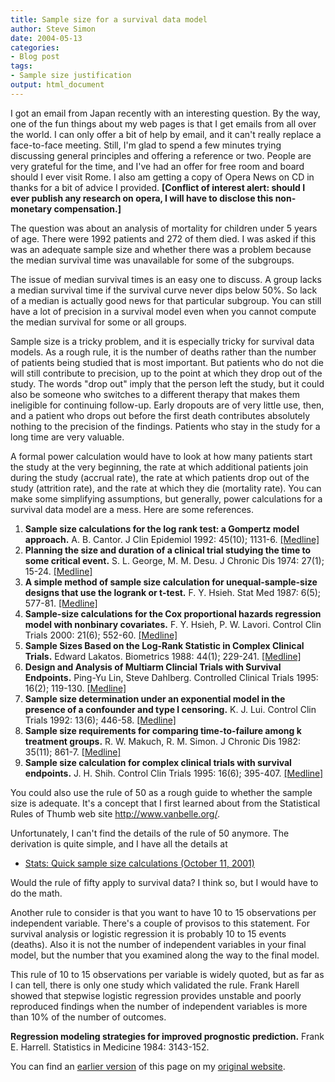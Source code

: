 ```yaml
---
title: Sample size for a survival data model
author: Steve Simon
date: 2004-05-13
categories:
- Blog post
tags:
- Sample size justification
output: html_document
---
```

I got an email from Japan recently with an interesting question. By the
way, one of the fun things about my web pages is that I get emails from
all over the world. I can only offer a bit of help by email, and it
can\'t really replace a face-to-face meeting. Still, I\'m glad to spend
a few minutes trying discussing general principles and offering a
reference or two. People are very grateful for the time, and I\'ve had
an offer for free room and board should I ever visit Rome. I also am
getting a copy of Opera News on CD in thanks for a bit of advice I
provided. **\[Conflict of interest alert: should I ever publish any
research on opera, I will have to disclose this non-monetary
compensation.\]**

The question was about an analysis of mortality for children under 5
years of age. There were 1992 patients and 272 of them died. I was asked
if this was an adequate sample size and whether there was a problem
because the median survival time was unavailable for some of the
subgroups.

The issue of median survival times is an easy one to discuss. A group
lacks a median survival time if the survival curve never dips below 50%.
So lack of a median is actually good news for that particular subgroup.
You can still have a lot of precision in a survival model even when you
cannot compute the median survival for some or all groups.

Sample size is a tricky problem, and it is especially tricky for
survival data models. As a rough rule, it is the number of deaths rather
than the number of patients being studied that is most important. But
patients who do not die will still contribute to precision, up to the
point at which they drop out of the study. The words \"drop out\" imply
that the person left the study, but it could also be someone who
switches to a different therapy that makes them ineligible for
continuing follow-up. Early dropouts are of very little use, then, and a
patient who drops out before the first death contributes absolutely
nothing to the precision of the findings. Patients who stay in the study
for a long time are very valuable.

A formal power calculation would have to look at how many patients start
the study at the very beginning, the rate at which additional patients
join during the study (accrual rate), the rate at which patients drop
out of the study (attrition rate), and the rate at which they die
(mortality rate). You can make some simplifying assumptions, but
generally, power calculations for a survival data model are a mess. Here
are some references.

1.  **Sample size calculations for the log rank test: a Gompertz model
    approach.** A. B. Cantor. J Clin Epidemiol 1992: 45(10); 1131-6.
    [\[Medline\]](http://www.ncbi.nlm.nih.gov/entrez/query.fcgi?cmd=Retrieve&db=PubMed&list_uids=1474409&dopt=Abstract)
2.  **Planning the size and duration of a clinical trial studying the
    time to some critical event.** S. L. George, M. M. Desu. J Chronic
    Dis 1974: 27(1); 15-24.
    [\[Medline\]](http://www.ncbi.nlm.nih.gov/entrez/query.fcgi?cmd=Retrieve&db=PubMed&list_uids=4592596&dopt=Abstract)
3.  **A simple method of sample size calculation for unequal-sample-size
    designs that use the logrank or t-test.** F. Y. Hsieh. Stat Med
    1987: 6(5); 577-81.
    [\[Medline\]](http://www.ncbi.nlm.nih.gov/entrez/query.fcgi?cmd=Retrieve&db=PubMed&list_uids=3659667&dopt=Abstract)
4.  **Sample-size calculations for the Cox proportional hazards
    regression model with nonbinary covariates.** F. Y. Hsieh, P. W.
    Lavori. Control Clin Trials 2000: 21(6); 552-60.
    [\[Medline\]](http://www.ncbi.nlm.nih.gov/entrez/query.fcgi?cmd=Retrieve&db=PubMed&list_uids=11146149&dopt=Abstract)
5.  **Sample Sizes Based on the Log-Rank Statistic in Complex Clinical
    Trials.** Edward Lakatos. Biometrics 1988: 44(1); 229-241.
    [\[Medline\]](http://www.ncbi.nlm.nih.gov/entrez/query.fcgi?cmd=Retrieve&db=PubMed&list_uids=3358991&dopt=Abstract)
6.  **Design and Analysis of Multiarm Clincial Trials with Survival
    Endpoints.** Ping-Yu Lin, Steve Dahlberg. Controlled Clinical Trials
    1995: 16(2); 119-130.
    [\[Medline\]](http://www.ncbi.nlm.nih.gov/entrez/query.fcgi?cmd=Retrieve&db=PubMed&list_uids=7789135&dopt=Abstract)
7.  **Sample size determination under an exponential model in the
    presence of a confounder and type I censoring.** K. J. Lui. Control
    Clin Trials 1992: 13(6); 446-58.
    [\[Medline\]](http://www.ncbi.nlm.nih.gov/entrez/query.fcgi?cmd=Retrieve&db=PubMed&list_uids=1334817&dopt=Abstract)
8.  **Sample size requirements for comparing time-to-failure among k
    treatment groups.** R. W. Makuch, R. M. Simon. J Chronic Dis 1982:
    35(11); 861-7.
    [\[Medline\]](http://www.ncbi.nlm.nih.gov/entrez/query.fcgi?cmd=Retrieve&db=PubMed&list_uids=7142364&dopt=Abstract)
9.  **Sample size calculation for complex clinical trials with survival
    endpoints.** J. H. Shih. Control Clin Trials 1995: 16(6); 395-407.
    [\[Medline\]](http://www.ncbi.nlm.nih.gov/entrez/query.fcgi?cmd=Retrieve&db=PubMed&list_uids=8720017&dopt=Abstract)

You could also use the rule of 50 as a rough guide to whether the sample
size is adequate. It\'s a concept that I first learned about from the
Statistical Rules of Thumb web site <http://www.vanbelle.org/>.

Unfortunately, I can\'t find the details of the rule of 50 anymore. The
derivation is quite simple, and I have all the details at

-   [Stats: Quick sample size calculations (October
    11, 2001)](../size/quick.asp)

Would the rule of fifty apply to survival data? I think so, but I would
have to do the math.

Another rule to consider is that you want to have 10 to 15 observations
per independent variable. There\'s a couple of provisos to this
statement. For survival analysis or logistic regression it is probably
10 to 15 events (deaths). Also it is not the number of independent
variables in your final model, but the number that you examined along
the way to the final model.

This rule of 10 to 15 observations per variable is widely quoted, but as
far as I can tell, there is only one study which validated the rule.
Frank Harell showed that stepwise logistic regression provides unstable
and poorly reproduced findings when the number of independent variables
is more than 10% of the number of outcomes.

**Regression modeling strategies for improved prognostic prediction.**
Frank E. Harrell. Statistics in Medicine 1984: 3143-152.

You can find an [earlier version](http://www.pmean.com/04/survival.html) of this page on my [original website](http://www.pmean.com/original_site.html).
